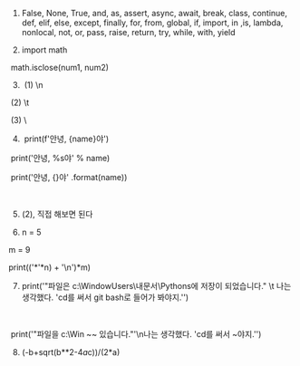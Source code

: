 1. False, None, True, and, as, assert, async, await, break, class, continue, def, elif, else, except, finally, for, from, global, if, import, in ,is, lambda, nonlocal, not, or, pass, raise, return, try, while, with, yield



2. import math

​		math.isclose(num1, num2)



3. ​	(1)  \n

​			(2)  \t

​			(3)  \\



4. ​	print(f'안녕, {name}야')



​			print('안녕, %s야' % name)

​			print('안녕, {}야' .format(name))

​		

5.  (2), 직접 해보면 된다

   

6.  n = 5

   m = 9

   print(('*'*n) + '\n')*m)



7.  print('\"파일은 c:\\WindowUsers\\내문서\\Pythons에 저장이 되었습니다.\" \t 나는 생각했다. \'cd를 써서 git bash로 들어가 봐야지.\'')

​		

​		print('"파일을 c:\\Win ~~ 있습니다."'\n나는 생각했다. \'cd를 써서 ~야지.\'')



8. (-b+sqrt(b**2-4*a*c))/(2*a)